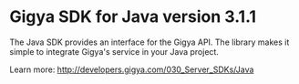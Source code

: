 Gigya SDK for Java version 3.1.1
===================================
The Java SDK provides an interface for the Gigya API.
The library makes it simple to integrate Gigya's service in your Java project.

Learn more: http://developers.gigya.com/030_Server_SDKs/Java
